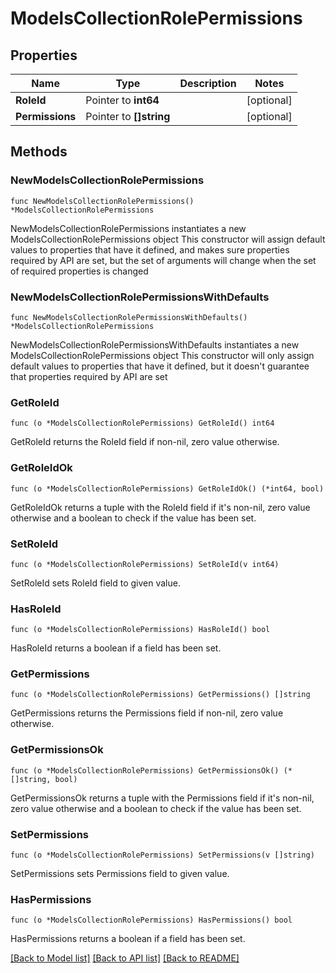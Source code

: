 # ModelsCollectionRolePermissions

## Properties

Name | Type | Description | Notes
------------ | ------------- | ------------- | -------------
**RoleId** | Pointer to **int64** |  | [optional] 
**Permissions** | Pointer to **[]string** |  | [optional] 

## Methods

### NewModelsCollectionRolePermissions

`func NewModelsCollectionRolePermissions() *ModelsCollectionRolePermissions`

NewModelsCollectionRolePermissions instantiates a new ModelsCollectionRolePermissions object
This constructor will assign default values to properties that have it defined,
and makes sure properties required by API are set, but the set of arguments
will change when the set of required properties is changed

### NewModelsCollectionRolePermissionsWithDefaults

`func NewModelsCollectionRolePermissionsWithDefaults() *ModelsCollectionRolePermissions`

NewModelsCollectionRolePermissionsWithDefaults instantiates a new ModelsCollectionRolePermissions object
This constructor will only assign default values to properties that have it defined,
but it doesn't guarantee that properties required by API are set

### GetRoleId

`func (o *ModelsCollectionRolePermissions) GetRoleId() int64`

GetRoleId returns the RoleId field if non-nil, zero value otherwise.

### GetRoleIdOk

`func (o *ModelsCollectionRolePermissions) GetRoleIdOk() (*int64, bool)`

GetRoleIdOk returns a tuple with the RoleId field if it's non-nil, zero value otherwise
and a boolean to check if the value has been set.

### SetRoleId

`func (o *ModelsCollectionRolePermissions) SetRoleId(v int64)`

SetRoleId sets RoleId field to given value.

### HasRoleId

`func (o *ModelsCollectionRolePermissions) HasRoleId() bool`

HasRoleId returns a boolean if a field has been set.

### GetPermissions

`func (o *ModelsCollectionRolePermissions) GetPermissions() []string`

GetPermissions returns the Permissions field if non-nil, zero value otherwise.

### GetPermissionsOk

`func (o *ModelsCollectionRolePermissions) GetPermissionsOk() (*[]string, bool)`

GetPermissionsOk returns a tuple with the Permissions field if it's non-nil, zero value otherwise
and a boolean to check if the value has been set.

### SetPermissions

`func (o *ModelsCollectionRolePermissions) SetPermissions(v []string)`

SetPermissions sets Permissions field to given value.

### HasPermissions

`func (o *ModelsCollectionRolePermissions) HasPermissions() bool`

HasPermissions returns a boolean if a field has been set.


[[Back to Model list]](../README.md#documentation-for-models) [[Back to API list]](../README.md#documentation-for-api-endpoints) [[Back to README]](../README.md)


